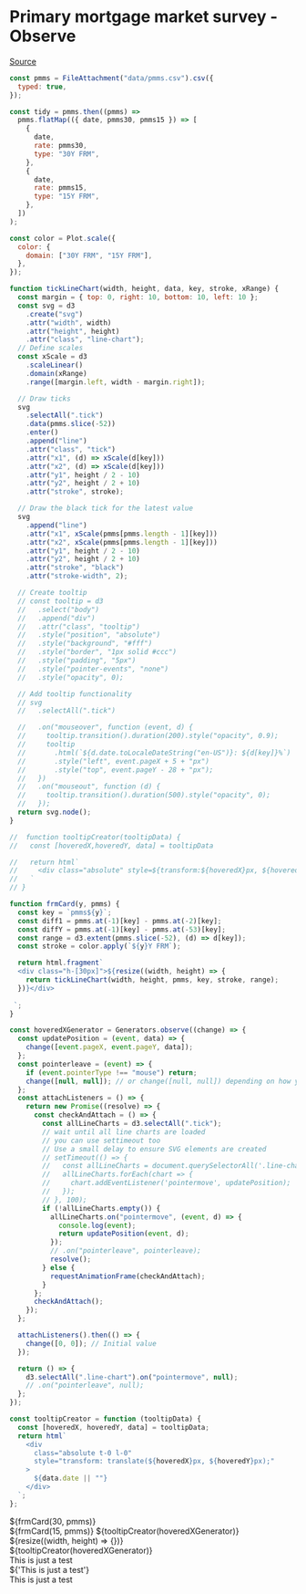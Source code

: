 # Primary mortgage market survey - Observe
[Source](https://github.com/tututwo/learning-obs-framework/blob/main/docs/recreate-dashboard-observe.md)
<script src="https://cdn.tailwindcss.com"></script>

```js
const pmms = FileAttachment("data/pmms.csv").csv({
  typed: true,
});

const tidy = pmms.then((pmms) =>
  pmms.flatMap(({ date, pmms30, pmms15 }) => [
    {
      date,
      rate: pmms30,
      type: "30Y FRM",
    },
    {
      date,
      rate: pmms15,
      type: "15Y FRM",
    },
  ])
);
```

```js
const color = Plot.scale({
  color: {
    domain: ["30Y FRM", "15Y FRM"],
  },
});
```

```js
function tickLineChart(width, height, data, key, stroke, xRange) {
  const margin = { top: 0, right: 10, bottom: 10, left: 10 };
  const svg = d3
    .create("svg")
    .attr("width", width)
    .attr("height", height)
    .attr("class", "line-chart");
  // Define scales
  const xScale = d3
    .scaleLinear()
    .domain(xRange)
    .range([margin.left, width - margin.right]);

  // Draw ticks
  svg
    .selectAll(".tick")
    .data(pmms.slice(-52))
    .enter()
    .append("line")
    .attr("class", "tick")
    .attr("x1", (d) => xScale(d[key]))
    .attr("x2", (d) => xScale(d[key]))
    .attr("y1", height / 2 - 10)
    .attr("y2", height / 2 + 10)
    .attr("stroke", stroke);

  // Draw the black tick for the latest value
  svg
    .append("line")
    .attr("x1", xScale(pmms[pmms.length - 1][key]))
    .attr("x2", xScale(pmms[pmms.length - 1][key]))
    .attr("y1", height / 2 - 10)
    .attr("y2", height / 2 + 10)
    .attr("stroke", "black")
    .attr("stroke-width", 2);

  // Create tooltip
  // const tooltip = d3
  //   .select("body")
  //   .append("div")
  //   .attr("class", "tooltip")
  //   .style("position", "absolute")
  //   .style("background", "#fff")
  //   .style("border", "1px solid #ccc")
  //   .style("padding", "5px")
  //   .style("pointer-events", "none")
  //   .style("opacity", 0);

  // Add tooltip functionality
  // svg
  //   .selectAll(".tick")

  //   .on("mouseover", function (event, d) {
  //     tooltip.transition().duration(200).style("opacity", 0.9);
  //     tooltip
  //       .html(`${d.date.toLocaleDateString("en-US")}: ${d[key]}%`)
  //       .style("left", event.pageX + 5 + "px")
  //       .style("top", event.pageY - 28 + "px");
  //   })
  //   .on("mouseout", function (d) {
  //     tooltip.transition().duration(500).style("opacity", 0);
  //   });
  return svg.node();
}
```

```js
//  function tooltipCreator(tooltipData) {
//   const [hoveredX,hoveredY, data] = tooltipData

//   return html`
//     <div class="absolute" style=${transform:${hoveredX}px, ${hoveredY}px}>${data.date+wtf()||""}</div>
//   `
// }
```

```js
function frmCard(y, pmms) {
  const key = `pmms${y}`;
  const diff1 = pmms.at(-1)[key] - pmms.at(-2)[key];
  const diffY = pmms.at(-1)[key] - pmms.at(-53)[key];
  const range = d3.extent(pmms.slice(-52), (d) => d[key]);
  const stroke = color.apply(`${y}Y FRM`);

  return html.fragment`
  <div class="h-[30px]">${resize((width, height) => {
    return tickLineChart(width, height, pmms, key, stroke, range);
  })}</div>
  
 `;
}
```

```js
const hoveredXGenerator = Generators.observe((change) => {
  const updatePosition = (event, data) => {
    change([event.pageX, event.pageY, data]);
  };
  const pointerleave = (event) => {
    if (event.pointerType !== "mouse") return;
    change([null, null]); // or change([null, null]) depending on how you want to handle this
  };
  const attachListeners = () => {
    return new Promise((resolve) => {
      const checkAndAttach = () => {
        const allLineCharts = d3.selectAll(".tick");
        // wait until all line charts are loaded
        // you can use settimeout too
        // Use a small delay to ensure SVG elements are created
        // setTimeout(() => {
        //   const allLineCharts = document.querySelectorAll('.line-chart');
        //   allLineCharts.forEach(chart => {
        //     chart.addEventListener('pointermove', updatePosition);
        //   });
        // }, 100);
        if (!allLineCharts.empty()) {
          allLineCharts.on("pointermove", (event, d) => {
            console.log(event);
            return updatePosition(event, d);
          });
          // .on("pointerleave", pointerleave);
          resolve();
        } else {
          requestAnimationFrame(checkAndAttach);
        }
      };
      checkAndAttach();
    });
  };

  attachListeners().then(() => {
    change([0, 0]); // Initial value
  });

  return () => {
    d3.selectAll(".line-chart").on("pointermove", null);
    // .on("pointerleave", null);
  };
});
```



```js
const tooltipCreator = function (tooltipData) {
  const [hoveredX, hoveredY, data] = tooltipData;
  return html`
    <div
      class="absolute t-0 l-0"
      style="transform: translate(${hoveredX}px, ${hoveredY}px);"
    >
      ${data.date || ""}
    </div>
  `;
};
```

<div class="grid grid-cols-3 grid-rows-4 gap-4">
  <div class="card col-start-1 row-start-1 relative">${frmCard(30, pmms)}</div>
  <div class="card col-start-1 row-start-2 relative">
    ${frmCard(15, pmms)} ${tooltipCreator(hoveredXGenerator)}
  </div>
  <div class="col-span-2 row-span-2 col-start-2 row-start-1">
    ${resize((width, height) => {})}
  </div>
  <div class="col-span-3 row-span-3 col-start-1 row-start-3">
    ${tooltipCreator(hoveredXGenerator)}
  </div>
</div>

  <div>This is just a test</div><div>${'This is just a test'}</div>
<div>This is just a test</div>